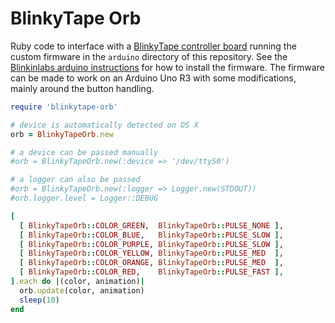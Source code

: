 BlinkyTape Orb
==============

Ruby code to interface with a [BlinkyTape controller board](http://blinkinlabs.myshopify.com/collections/frontpage/products/blinkytape-control-board)
running the custom firmware in the `arduino` directory of this repository. See
the [Blinkinlabs arduino instructions](http://blinkinlabs.com/blinkytape/arduino/)
for how to install the firmware. The firmware can be made to work on an Arduino
Uno R3 with some modifications, mainly around the button handling.

```ruby
require 'blinkytape-orb'

# device is automatically detected on OS X
orb = BlinkyTapeOrb.new

# a device can be passed manually
#orb = BlinkyTapeOrb.new(:device => '/dev/ttyS0')

# a logger can also be passed
#orb = BlinkyTapeOrb.new(:logger => Logger.new(STDOUT))
#orb.logger.level = Logger::DEBUG

[
  [ BlinkyTapeOrb::COLOR_GREEN,  BlinkyTapeOrb::PULSE_NONE ],
  [ BlinkyTapeOrb::COLOR_BLUE,   BlinkyTapeOrb::PULSE_SLOW ],
  [ BlinkyTapeOrb::COLOR_PURPLE, BlinkyTapeOrb::PULSE_SLOW ],
  [ BlinkyTapeOrb::COLOR_YELLOW, BlinkyTapeOrb::PULSE_MED  ],
  [ BlinkyTapeOrb::COLOR_ORANGE, BlinkyTapeOrb::PULSE_MED  ],
  [ BlinkyTapeOrb::COLOR_RED,    BlinkyTapeOrb::PULSE_FAST ],
].each do |(color, animation)|
  orb.update(color, animation)
  sleep(10)
end
```
